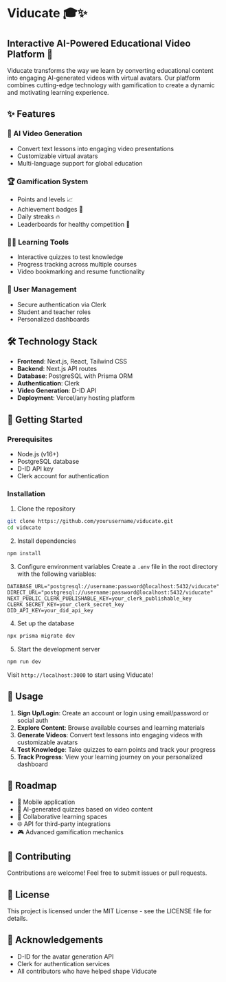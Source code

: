 # Viducate 🎓✨

## Interactive AI-Powered Educational Video Platform 🚀

Viducate transforms the way we learn by converting educational content into engaging AI-generated videos with virtual avatars. Our platform combines cutting-edge technology with gamification to create a dynamic and motivating learning experience.

## ✨ Features

### 🤖 AI Video Generation
- Convert text lessons into engaging video presentations
- Customizable virtual avatars
- Multi-language support for global education

### 🏆 Gamification System
- Points and levels 📈
- Achievement badges 🏅
- Daily streaks 🔥
- Leaderboards for healthy competition 🥇

### 👩‍🎓 Learning Tools
- Interactive quizzes to test knowledge
- Progress tracking across multiple courses
- Video bookmarking and resume functionality

### 🔐 User Management
- Secure authentication via Clerk
- Student and teacher roles
- Personalized dashboards

## 🛠️ Technology Stack

- **Frontend**: Next.js, React, Tailwind CSS
- **Backend**: Next.js API routes
- **Database**: PostgreSQL with Prisma ORM
- **Authentication**: Clerk
- **Video Generation**: D-ID API
- **Deployment**: Vercel/any hosting platform

## 🚀 Getting Started

### Prerequisites
- Node.js (v16+)
- PostgreSQL database
- D-ID API key
- Clerk account for authentication

### Installation

1. Clone the repository
```bash
git clone https://github.com/yourusername/viducate.git
cd viducate
```

2. Install dependencies
```bash
npm install
```

3. Configure environment variables
Create a `.env` file in the root directory with the following variables:
```
DATABASE_URL="postgresql://username:password@localhost:5432/viducate"
DIRECT_URL="postgresql://username:password@localhost:5432/viducate"
NEXT_PUBLIC_CLERK_PUBLISHABLE_KEY=your_clerk_publishable_key
CLERK_SECRET_KEY=your_clerk_secret_key
DID_API_KEY=your_did_api_key
```

4. Set up the database
```bash
npx prisma migrate dev
```

5. Start the development server
```bash
npm run dev
```

Visit `http://localhost:3000` to start using Viducate!

## 📱 Usage

1. **Sign Up/Login**: Create an account or login using email/password or social auth
2. **Explore Content**: Browse available courses and learning materials
3. **Generate Videos**: Convert text lessons into engaging videos with customizable avatars
4. **Test Knowledge**: Take quizzes to earn points and track your progress
5. **Track Progress**: View your learning journey on your personalized dashboard

## 🌟 Roadmap

- 📱 Mobile application
- 🧠 AI-generated quizzes based on video content
- 👥 Collaborative learning spaces
- 🌐 API for third-party integrations
- 🎮 Advanced gamification mechanics

## 🤝 Contributing

Contributions are welcome! Feel free to submit issues or pull requests.

## 📄 License

This project is licensed under the MIT License - see the LICENSE file for details.

## 🙏 Acknowledgements

- D-ID for the avatar generation API
- Clerk for authentication services
- All contributors who have helped shape Viducate 